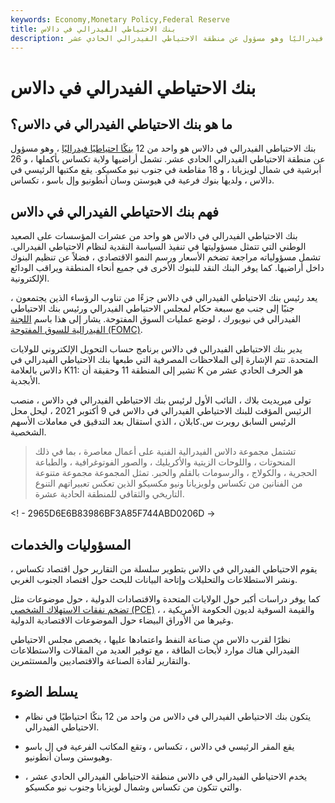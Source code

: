 ```yaml
---
keywords: Economy,Monetary Policy,Federal Reserve
title: بنك الاحتياطي الفيدرالي في دالاس
description: بنك الاحتياطي الفيدرالي في دالاس هو واحد من 12 بنكًا احتياطيًا فيدراليًا وهو مسؤول عن منطقة الاحتياطي الفيدرالي الحادي عشر.
---
```


# بنك الاحتياطي الفيدرالي في دالاس
## ما هو بنك الاحتياطي الفيدرالي في دالاس؟

بنك الاحتياطي الفيدرالي في دالاس هو واحد من 12 [بنكًا احتياطيًا فيدراليًا](/federalreservebank) ، وهو مسؤول عن منطقة الاحتياطي الفيدرالي الحادي عشر. تشمل أراضيها ولاية تكساس بأكملها ، و 26 أبرشية في شمال لويزيانا ، و 18 مقاطعة في جنوب نيو مكسيكو. يقع مكتبها الرئيسي في دالاس ، ولديها بنوك فرعية في هيوستن وسان أنطونيو وإل باسو ، تكساس.

## فهم بنك الاحتياطي الفيدرالي في دالاس

بنك الاحتياطي الفيدرالي في دالاس هو واحد من عشرات المؤسسات على الصعيد الوطني التي تتمثل مسؤوليتها في تنفيذ السياسة النقدية لنظام الاحتياطي الفيدرالي. تشمل مسؤولياته مراجعة تضخم الأسعار ورسم النمو الاقتصادي ، فضلاً عن تنظيم البنوك داخل أراضيها. كما يوفر البنك النقد للبنوك الأخرى في جميع أنحاء المنطقة ويراقب الودائع الإلكترونية.

يعد رئيس بنك الاحتياطي الفيدرالي في دالاس جزءًا من تناوب الرؤساء الذين يجتمعون ، جنبًا إلى جنب مع سبعة حكام لمجلس الاحتياطي الفيدرالي ورئيس بنك الاحتياطي الفيدرالي في نيويورك ، لوضع عمليات السوق المفتوحة. يشار إلى هذا باسم [اللجنة الفيدرالية للسوق المفتوحة (FOMC)](/fomc).

يدير بنك الاحتياطي الفيدرالي في دالاس برنامج حساب التحويل الإلكتروني للولايات المتحدة. تتم الإشارة إلى الملاحظات المصرفية التي طبعها بنك الاحتياطي الفيدرالي في دالاس بالعلامة K11: تشير إلى المنطقة 11 وحقيقة أن K هو الحرف الحادي عشر من الأبجدية.

تولى ميريديث بلاك ، النائب الأول لرئيس بنك الاحتياطي الفيدرالي في دالاس ، منصب الرئيس المؤقت للبنك الاحتياطي الفيدرالي في دالاس في 9 أكتوبر 2021 ، ليحل محل الرئيس السابق روبرت س.كابلان ، الذي استقال بعد التدقيق في معاملات الأسهم الشخصية.

> تشتمل مجموعة دالاس الفيدرالية الفنية على أعمال معاصرة ، بما في ذلك المنحوتات ، واللوحات الزيتية والأكريليك ، والصور الفوتوغرافية ، والطباعة الحجرية ، والكولاج ، والرسومات بالقلم والحبر. تمثل المجموعة مجموعة متنوعة من الفنانين من تكساس ولويزيانا ونيو مكسيكو الذين تعكس تعبيراتهم التنوع التاريخي والثقافي للمنطقة الحادية عشرة.

>

<! - 2965D6E6B83986BF3A85F744ABD0206D ->

## المسؤوليات والخدمات

يقوم الاحتياطي الفيدرالي في دالاس بتطوير سلسلة من التقارير حول اقتصاد تكساس ، ونشر الاستطلاعات والتحليلات وإتاحة البيانات للبحث حول اقتصاد الجنوب الغربي.

كما يوفر دراسات أكبر حول الولايات المتحدة والاقتصادات الدولية ، حول موضوعات مثل [تضخم نفقات الاستهلاك الشخصي (PCE)](/pce) ، والقيمة السوقية لديون الحكومة الأمريكية ، وغيرها من الأوراق البيضاء حول الموضوعات الاقتصادية الدولية.

نظرًا لقرب دالاس من صناعة النفط واعتمادها عليها ، يخصص مجلس الاحتياطي الفيدرالي هناك موارد لأبحاث الطاقة ، مع توفير العديد من المقالات والاستطلاعات والتقارير لقادة الصناعة والاقتصاديين والمستثمرين.

## يسلط الضوء

- يتكون بنك الاحتياطي الفيدرالي في دالاس من واحد من 12 بنكًا احتياطيًا في نظام الاحتياطي الفيدرالي.

- يقع المقر الرئيسي في دالاس ، تكساس ، وتقع المكاتب الفرعية في إل باسو وهيوستن وسان أنطونيو.

- يخدم الاحتياطي الفيدرالي في دالاس منطقة الاحتياطي الفيدرالي الحادي عشر ، والتي تتكون من تكساس وشمال لويزيانا وجنوب نيو مكسيكو.


